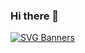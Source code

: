 ### Hi there 👋

[![SVG Banners](https://svg-banners.vercel.app/api?type=textBox&text1=UJWAL%20KUMAR%20YADAV🤖&width=800&height=400)](https://github.com/Akshay090/svg-banners)
